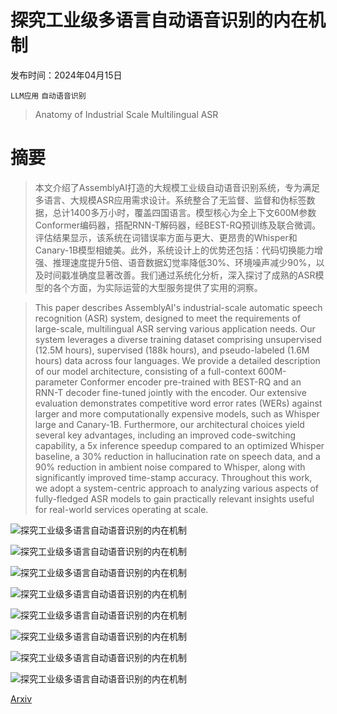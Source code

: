 # 探究工业级多语言自动语音识别的内在机制

发布时间：2024年04月15日

`LLM应用` `自动语音识别`

> Anatomy of Industrial Scale Multilingual ASR

# 摘要

> 本文介绍了AssemblyAI打造的大规模工业级自动语音识别系统，专为满足多语言、大规模ASR应用需求设计。系统整合了无监督、监督和伪标签数据，总计1400多万小时，覆盖四国语言。模型核心为全上下文600M参数Conformer编码器，搭配RNN-T解码器，经BEST-RQ预训练及联合微调。评估结果显示，该系统在词错误率方面与更大、更昂贵的Whisper和Canary-1B模型相媲美。此外，系统设计上的优势还包括：代码切换能力增强、推理速度提升5倍、语音数据幻觉率降低30%、环境噪声减少90%，以及时间戳准确度显著改善。我们通过系统化分析，深入探讨了成熟的ASR模型的各个方面，为实际运营的大型服务提供了实用的洞察。

> This paper describes AssemblyAI's industrial-scale automatic speech recognition (ASR) system, designed to meet the requirements of large-scale, multilingual ASR serving various application needs. Our system leverages a diverse training dataset comprising unsupervised (12.5M hours), supervised (188k hours), and pseudo-labeled (1.6M hours) data across four languages. We provide a detailed description of our model architecture, consisting of a full-context 600M-parameter Conformer encoder pre-trained with BEST-RQ and an RNN-T decoder fine-tuned jointly with the encoder. Our extensive evaluation demonstrates competitive word error rates (WERs) against larger and more computationally expensive models, such as Whisper large and Canary-1B. Furthermore, our architectural choices yield several key advantages, including an improved code-switching capability, a 5x inference speedup compared to an optimized Whisper baseline, a 30% reduction in hallucination rate on speech data, and a 90% reduction in ambient noise compared to Whisper, along with significantly improved time-stamp accuracy. Throughout this work, we adopt a system-centric approach to analyzing various aspects of fully-fledged ASR models to gain practically relevant insights useful for real-world services operating at scale.

![探究工业级多语言自动语音识别的内在机制](../../../paper_images/2404.09841/x1.png)

![探究工业级多语言自动语音识别的内在机制](../../../paper_images/2404.09841/x2.png)

![探究工业级多语言自动语音识别的内在机制](../../../paper_images/2404.09841/code-switching.png)

![探究工业级多语言自动语音识别的内在机制](../../../paper_images/2404.09841/absolute_hallucination_rates.png)

![探究工业级多语言自动语音识别的内在机制](../../../paper_images/2404.09841/relative_hallucination_rates.png)

![探究工业级多语言自动语音识别的内在机制](../../../paper_images/2404.09841/timestamp_accuracy.png)

![探究工业级多语言自动语音识别的内在机制](../../../paper_images/2404.09841/timestamp_offset.png)

![探究工业级多语言自动语音识别的内在机制](../../../paper_images/2404.09841/x3.png)

[Arxiv](https://arxiv.org/abs/2404.09841)